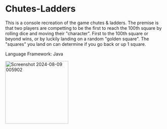 # Chutes-Ladders

This is a console recreation of the game chutes &amp; ladders. The premise is that two players are competting to be the first to reach the 100th square by rolling dice and moving their "character". First to the 100th square or beyond wins, or by luckily landing on a random "golden square". The "squares" you land on can determine if you go back or up 1 square.

Language Framework: Java

<img width="199" alt="Screenshot 2024-08-09 005902" src="https://github.com/user-attachments/assets/dd48de2c-d583-4eda-b2fb-e317b0ae5532">
